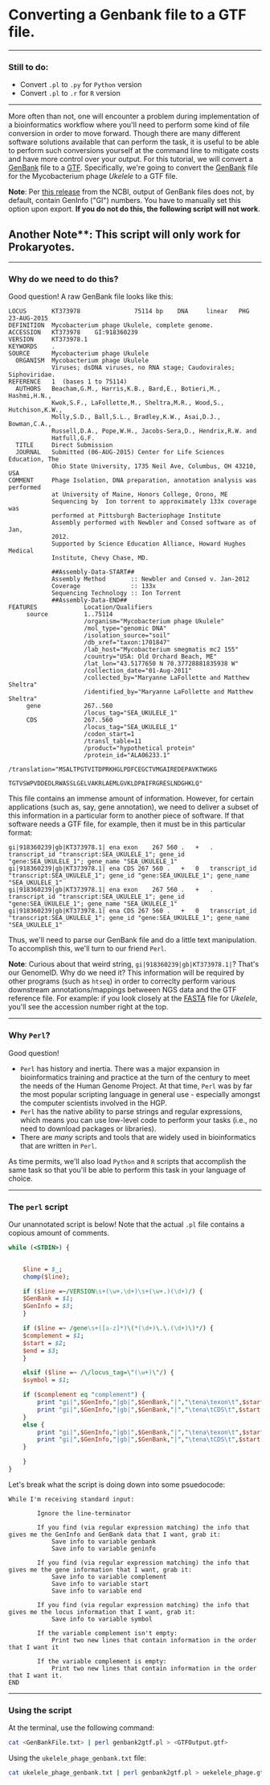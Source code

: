 # Converting a Genbank file to a GTF file.

***

### Still to do:
  * Convert `.pl` to `.py` for `Python` version
  * Convert `.pl` to `.r` for `R` version

***

More often than not, one will encounter a problem during implementation of a bioinformatics workflow where you'll need to perform some kind of file conversion in order to move forward. Though there are many different software solutions available that can perform the task, it is useful to be able to perform such conversions yourself at the command line to mitigate costs and have more control over your output. For this tutorial, we will convert a [GenBank](https://www.ncbi.nlm.nih.gov/Sitemap/samplerecord.html) file to a [GTF](http://useast.ensembl.org/info/website/upload/gff.html). Specifically, we're going to convert the [GenBank](https://www.ncbi.nlm.nih.gov/nuccore/KT373978.1) file for the Mycobacterium phage _Ukelele_ to a GTF file.

**Note**: Per [this release](https://www.ncbi.nlm.nih.gov/news/10-17-2016-gi-numbers-removed/) from the NCBI, output of GenBank files does not, by default, contain GenInfo ("GI") numbers. You have to manually set this option upon export. **If you do not do this, the following script will not work**. 

## Another Note**: This script will only work for Prokaryotes. 

***

### Why do we need to do this?

Good question! A raw GenBank file looks like this:

```
LOCUS       KT373978               75114 bp    DNA     linear   PHG 23-AUG-2015
DEFINITION  Mycobacterium phage Ukulele, complete genome.
ACCESSION   KT373978    GI:918360239
VERSION     KT373978.1
KEYWORDS    .
SOURCE      Mycobacterium phage Ukulele
  ORGANISM  Mycobacterium phage Ukulele
            Viruses; dsDNA viruses, no RNA stage; Caudovirales; Siphoviridae.
REFERENCE   1  (bases 1 to 75114)
  AUTHORS   Beacham,G.M., Harris,K.B., Bard,E., Botieri,M., Hashmi,H.N.,
            Kwok,S.F., LaFollette,M., Sheltra,M.R., Wood,S., Hutchison,K.W.,
            Molly,S.D., Ball,S.L., Bradley,K.W., Asai,D.J., Bowman,C.A.,
            Russell,D.A., Pope,W.H., Jacobs-Sera,D., Hendrix,R.W. and
            Hatfull,G.F.
  TITLE     Direct Submission
  JOURNAL   Submitted (06-AUG-2015) Center for Life Sciences Education, The
            Ohio State University, 1735 Neil Ave, Columbus, OH 43210, USA
COMMENT     Phage Isolation, DNA preparation, annotation analysis was performed
            at University of Maine, Honors College, Orono, ME
            Sequencing by  Ion torrent to approximately 133x coverage was
            performed at Pittsburgh Bacteriophage Institute
            Assembly performed with Newbler and Consed software as of Jan,
            2012.
            Supported by Science Education Alliance, Howard Hughes Medical
            Institute, Chevy Chase, MD.
            
            ##Assembly-Data-START##
            Assembly Method       :: Newbler and Consed v. Jan-2012
            Coverage              :: 133x
            Sequencing Technology :: Ion Torrent
            ##Assembly-Data-END##
FEATURES             Location/Qualifiers
     source          1..75114
                     /organism="Mycobacterium phage Ukulele"
                     /mol_type="genomic DNA"
                     /isolation_source="soil"
                     /db_xref="taxon:1701847"
                     /lab_host="Mycobacterium smegmatis mc2 155"
                     /country="USA: Old Orchard Beach, ME"
                     /lat_lon="43.5177650 N 70.37728881835938 W"
                     /collection_date="01-Aug-2011"
                     /collected_by="Maryanne LaFollette and Matthew Sheltra"
                     /identified_by="Maryanne LaFollette and Matthew Sheltra"
     gene            267..560
                     /locus_tag="SEA_UKULELE_1"
     CDS             267..560
                     /locus_tag="SEA_UKULELE_1"
                     /codon_start=1
                     /transl_table=11
                     /product="hypothetical protein"
                     /protein_id="ALA06233.1"
                     /translation="MSALTPGTVITDPRKHGLPDFCEGCTVMGAIREDEPAVKTWGKG
                     TGTVSWPVDDEDLRWASSLGELVAKRLAEMLGVKLDPAIFRGRESLNDGHKLQ"
```

This file contains an immense amount of information. However, for certain applications (such as, say, gene annotation), we need to deliver a subset of this information in a particular form to another piece of software. If that software needs a GTF file, for example, then it must be in this particular format:

```
gi|918360239|gb|KT373978.1|	ena	exon	267	560	.	+	.	transcript_id "transcript:SEA_UKULELE_1"; gene_id "gene:SEA_UKULELE_1"; gene_name "SEA_UKULELE_1"
gi|918360239|gb|KT373978.1|	ena	CDS	267	560	.	+	0	transcript_id "transcript:SEA_UKULELE_1"; gene_id "gene:SEA_UKULELE_1"; gene_name "SEA_UKULELE_1"
gi|918360239|gb|KT373978.1|	ena	exon	267	560	.	+	.	transcript_id "transcript:SEA_UKULELE_1"; gene_id "gene:SEA_UKULELE_1"; gene_name "SEA_UKULELE_1"
gi|918360239|gb|KT373978.1|	ena	CDS	267	560	.	+	0	transcript_id "transcript:SEA_UKULELE_1"; gene_id "gene:SEA_UKULELE_1"; gene_name "SEA_UKULELE_1"
```

Thus, we'll need to parse our GenBank file and do a little text manipulation. To accomplish this, we'll turn to our friend `Perl`.

**Note**: Curious about that weird string, `gi|918360239|gb|KT373978.1|`? That's our GenomeID. Why do we need it? This information will be required by other programs (such as `htseq`) in order to correclty perform various downstream annotations/mappings betweeen NGS data and the GTF reference file. For example: if you look closely at the [FASTA](https://www.ncbi.nlm.nih.gov/nuccore/KT373978.1?report=fasta&log$=seqview) file for *Ukelele*, you'll see the accession number right at the top. 

***

### Why `Perl`?

Good question!

  * `Perl` has history and inertia. There was a major expansion in bioinformatics training and practice at the turn of the century to meet the needs of the Human Genome Project. At that time, `Perl` was by far the most popular scripting language in general use - especially amongst the computer scientists involved in the HGP.
  * `Perl` has the native ability to parse strings and regular expressions, which means you can use low-level code to perform your tasks (i.e., no need to download packages or libraries). 
  * There are _many_ scripts and tools that are widely used in bioinformatics that are written in `Perl`. 

As time permits, we'll also load `Python` and `R` scripts that accomplish the same task so that you'll be able to perform this task in your language of choice. 

***

### The `perl` script

Our unannotated script is below! Note that the actual `.pl` file contains a copious amount of comments. 

```perl
while (<STDIN>) {


    $line = $_;
    chomp($line);

	if ($line =~/VERSION\s+(\w+.\d+)\s+(\w+.)(\d+)/) {
	$GenBank = $1;
	$GenInfo = $3;
	}

    if ($line =~ /gene\s+([a-z]*)\(*(\d+)\.\.(\d+)\)*/) {
	$complement = $1;
	$start = $2;
	$end = $3;
    }

    elsif ($line =~ /\/locus_tag=\"(\w+)\"/) {
	$symbol = $1;

	if ($complement eq "complement") {
	    print "gi|",$GenInfo,"|gb|",$GenBank,"|","\tena\texon\t",$start,"\t",$end,"\t.\t-\t.\ttranscript_id \"transcript:",$symbol,"\"\; gene_id \"gene:",$symbol,"\"\; gene_name \"",$symbol,"\"\n";
	    print "gi|",$GenInfo,"|gb|",$GenBank,"|","\tena\tCDS\t",$start,"\t",$end,"\t.\t-\t0\ttranscript_id \"transcript:",$symbol,"\"\; gene_id \"gene:",$symbol,"\"\; gene_name \"",$symbol,"\"\n";
	}
	else {
	    print "gi|",$GenInfo,"|gb|",$GenBank,"|","\tena\texon\t",$start,"\t",$end,"\t.\t+\t.\ttranscript_id \"transcript:",$symbol,"\"\; gene_id \"gene:",$symbol,"\"\; gene_name \"",$symbol,"\"\n";
	    print "gi|",$GenInfo,"|gb|",$GenBank,"|","\tena\tCDS\t",$start,"\t",$end,"\t.\t+\t0\ttranscript_id \"transcript:",$symbol,"\"\; gene_id \"gene:",$symbol,"\"\; gene_name \"",$symbol,"\"\n";
	}

    }
}
```

Let's break what the script is doing down into some psuedocode:

```
While I'm receiving standard input:
	
		Ignore the line-terminator 

		If you find (via regular expression matching) the info that gives me the GenInfo and GenBank data that I want, grab it:
			Save info to variable genbank
			Save info to variable geninfo

		If you find (via regular expression matching) the info that gives me the gene information that I want, grab it:
			Save info to variable complement
			Save info to variable start
			Save info to variable end

		If you find (via regular expression matching) the info that gives me the locus information that I want, grab it:
			Save info to variable symbol

		If the variable complement isn't empty:
			Print two new lines that contain information in the order that I want it

		If the variable complement is empty:
			Print two new lines that contain information in the order that I want it.
END
```
***

### Using the script

At the terminal, use the following command:

```bash
cat <GenBankFile.txt> | perl genbank2gtf.pl > <GTFOutput.gtf> 
```

Using the `ukelele_phage_genbank.txt` file:

```bash
cat ukelele_phage_genbank.txt | perl genbank2gtf.pl > uekelele_phage.gtf
```









